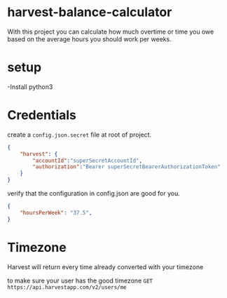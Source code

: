 # harvest-balance-calculator

With this project you can calculate how much overtime or time you owe based on the average hours you should work per weeks.

# setup

-Install python3

# Credentials

create a `config.json.secret` file at root of project.

```json
{
    "harvest": {
        "accountId":"superSecretAccountId",
        "authorization":"Bearer superSecretBearerAuthorizationToken"
    }
}
```

verify that the configuration in config.json are good for you.

```json
{
    "hoursPerWeek": "37.5",
}
```

# Timezone

Harvest will return every time already converted with your timezone

to make sure your user has the good timezone `GET https://api.harvestapp.com/v2/users/me`